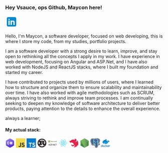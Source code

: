 ### Hey Vsauce, ops Github, Maycon here!
<a href="https://linkedin.com/in/mayconfabio"><img height="40" src="https://github.com/m4ycon/m4ycon/blob/master/assets/linkedin.svg" /></a>

Hello, I'm Maycon, a software developer, focused on web developing, this is where I store my code, from my studies, portfolio projects.

I am a software developer with a strong desire to learn, improve, and stay open to rethinking all the concepts I apply in my work. I have experience in web development, focusing on Angular and ASP.Net, and I have also worked with NodeJS and ReactJS stacks, where I built my foundation and started my career.

I have contributed to projects used by millions of users, where I learned how to structure and organize them to ensure scalability and maintainability over time. I have also worked with agile methodologies such as SCRUM, always striving to rethink and improve team processes. I am continually seeking to deepen my knowledge of software architecture to deliver better products, paying attention to the details to enhance the overall experience.

always a learner;

#### My actual stack:

<code><img height="30" src="https://github.com/github/explore/blob/4792ffbed14b7a170ce5bd866b0ead130a262dd1/topics/csharp/csharp.png" /></code>
<code><img height="30" src="https://github.com/github/explore/blob/e21e2f1827e05cd849cd9f44a81766052e77c108/topics/javascript/javascript.png" /></code>
<code><img height="30" src="https://github.com/github/explore/blob/e21e2f1827e05cd849cd9f44a81766052e77c108/topics/typescript/typescript.png" /></code>
<code><img height="30" src="https://github.com/github/explore/blob/4792ffbed14b7a170ce5bd866b0ead130a262dd1/topics/rust/rust.png" /></code>
<code><img height="30" src="https://github.com/github/explore/blob/4792ffbed14b7a170ce5bd866b0ead130a262dd1/topics/aspnet/aspnet.png" /></code>
<code><img height="30" src="https://github.com/github/explore/blob/e21e2f1827e05cd849cd9f44a81766052e77c108/topics/react/react.png" /></code>
<code><img height="30" src="https://github.com/github/explore/blob/ac7bd50088123988b5ae3393757c94eaea884e28/topics/nestjs/nestjs.png" /></code>
<code><img height="30" src="https://github.com/github/explore/blob/e21e2f1827e05cd849cd9f44a81766052e77c108/topics/nodejs/nodejs.png" /></code>
<code><img height="30" src="https://github.com/github/explore/blob/e21e2f1827e05cd849cd9f44a81766052e77c108/topics/postgresql/postgresql.png" /></code>
<code><img height="30" src="https://github.com/github/explore/blob/e21e2f1827e05cd849cd9f44a81766052e77c108/topics/docker/docker.png" /></code>
